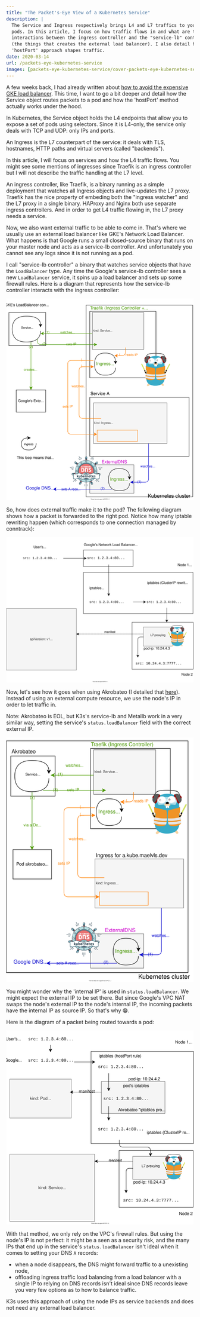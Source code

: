 ```yaml
---
title: "The Packet's-Eye View of a Kubernetes Service"
description: |
  The Service and Ingress respectively brings L4 and L7 traffics to your
  pods. In this article, I focus on how traffic flows in and what are the
  interactions between the ingress controller and the "service-lb" controller
  (the things that creates the external load balancer). I also detail how the
  'hostPort' approach shapes traffic.
date: 2020-03-14
url: /packets-eye-kubernetes-service
images: [packets-eye-kubernetes-service/cover-packets-eye-kubernetes-service.png]
---
```


<!--

1. service vs. ingress (L4 vs L7)

<https://github.com/kubernetes/ingress-gce/search?p=3&q=LoadBalancer&unscoped_q=LoadBalancer>

2. how service and ingress interact with their controllers
3. traffic flow with GKE's service LB and Traefik
4. using my own service controller
5. traffic flow with my own service controller
6. comparison, benchmark, recap

-->

A few weeks back, I had already written about [how to avoid the expensive
GKE load balancer](/avoid-gke-lb-with-hostport/). This time, I want to go a
bit deeper and detail how the Service object routes packets to a pod and
how the 'hostPort' method actually works under the hood.

In Kubernetes, the Service object holds the L4 endpoints that allow you to
expose a set of pods using selectors. Since it is L4-only, the service only
deals with TCP and UDP: only IPs and ports.

An Ingress is the L7 counterpart of the service: it deals with TLS,
hostnames, HTTP paths and virtual servers (called "backends").

In this article, I will focus on services and how the L4 traffic flows. You
might see some mentions of ingresses since Traefik is an ingress controller
but I will not describe the traffic handling at the L7 level.

An ingress controller, like Traefik, is a binary running as a simple
deployment that watches all Ingress objects and live-updates the L7 proxy.
Traefik has the nice property of embeding both the "ingress watcher" and
the L7 proxy in a single binary. HAProxy and Nginx both use separate
ingress controllers. And in order to get L4 traffic flowing in, the L7
proxy needs a service.

Now, we also want external traffic to be able to come in. That's where we
usually use an external load balancer like GKE's Network Load Balancer.
What happens is that Google runs a small closed-source binary that runs on
your master node and acts as a service-lb controller. And unfortunately you
cannot see any logs since it is not running as a pod.

I call "service-lb controller" a binary that watches service objects that
have the `LoadBalancer` type. Any time the Google's service-lb controller
sees a new `LoadBalancer` service, it spins up a load balancer and sets up
some firewall rules. Here is a diagram that represents how the service-lb
controller interacts with the ingress controller:

![](kubernetes-service-controllers-with-gke-service.svg)

So, how does external traffic make it to the pod? The following diagram
shows how a packet is forwarded to the right pod. Notice how many iptable
rewriting happen (which corresponds to one connection managed by
conntrack):

![](kubernetes-traffic-with-gke-lb.svg)

Now, let's see how it goes when using Akrobateo (I detailed that
[here](](/avoid-gke-lb-with-hostport/))). Instead of using an external
compute resource, we use the node's IP in order to let traffic in.

Note: Akrobateo is EOL, but K3s's service-lb and Metallb work in a very
similar way, setting the service's `status.loadBalancer` field with the
correct external IP.

![](kubernetes-service-controllers-with-akrobateo.svg)

You might wonder why the 'internal IP' is used in `status.loadBalancer`. We
might expect the external IP to be set there. But since Google's VPC NAT
swaps the node's external IP to the node's internal IP, the incoming
packets have the internal IP as source IP. So that's why 😁.

Here is the diagram of a packet being routed towards a pod:

![](kubernetes-traffic-with-akrobateo.svg)

With that method, we only rely on the VPC's firewall rules. But using the
node's IP is not perfect: it might be a seen as a security risk, and the
many IPs that end up in the service's `status.loadBalancer` isn't ideal
when it comes to setting your DNS `A` records:

- when a node disappears, the DNS might forward traffic to a unexisting node,
- offloading ingress traffic load balancing from a load balancer with a
  single IP to relying on DNS records isn't ideal since DNS records leave
  you very few options as to how to balance traffic.

K3s uses this approach of using the node IPs as service backends and does
not need any external load balancer.
